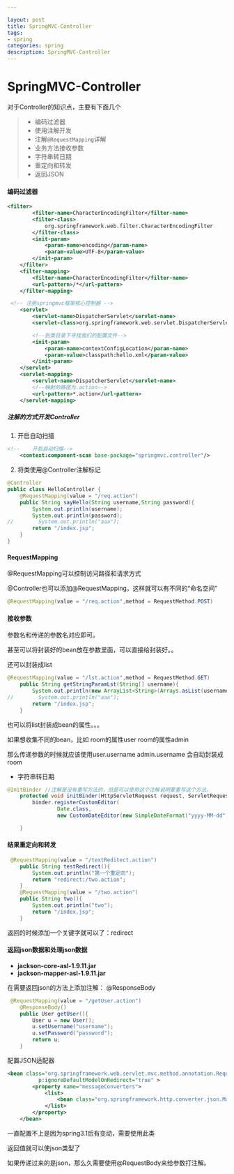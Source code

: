 ```yaml
---

layout: post
title: SpringMVC-Controller
tags:
- spring
categories: spring
description: SpringMVC-Controller
---
```


# SpringMVC-Controller

对于Controller的知识点，主要有下面几个

> - 编码过滤器
> - 使用注解开发
> - 注解`@RequestMapping`详解
> - 业务方法接收参数
> - 字符串转日期
> - 重定向和转发
> - 返回JSON

#### 编码过滤器

```xml
<filter>
        <filter-name>CharacterEncodingFilter</filter-name>
        <filter-class>
            org.springframework.web.filter.CharacterEncodingFilter
        </filter-class>
        <init-param>
            <param-name>encoding</param-name>
            <param-value>UTF-8</param-value>
        </init-param>
    </filter>
    <filter-mapping>
        <filter-name>CharacterEncodingFilter</filter-name>
        <url-pattern>/*</url-pattern>
    </filter-mapping>

 <!-- 注册springmvc框架核心控制器 -->
    <servlet>
        <servlet-name>DispatcherServlet</servlet-name>
        <servlet-class>org.springframework.web.servlet.DispatcherServlet</servlet-class>

        <!--到类目录下寻找我们的配置文件-->
        <init-param>
            <param-name>contextConfigLocation</param-name>
            <param-value>classpath:hello.xml</param-value>
        </init-param>
    </servlet>
    <servlet-mapping>
        <servlet-name>DispatcherServlet</servlet-name>
        <!--映射的路径为.action-->
        <url-pattern>*.action</url-pattern>
    </servlet-mapping>

```

##### 注解的方式开发Controller

1. 开启自动扫描

```xml
<!--    开启自动扫描-->
    <context:component-scan base-package="springmvc.controller"/>
```

2. 将类使用@Controller注解标记

```java
@Controller
public class HelloController {
    @RequestMapping(value = "/req.action")
    public String sayHello(String username,String password){
        System.out.println(username);
        System.out.println(password);
//        System.out.println("aaa");
        return "/index.jsp";
    }
}
```

#### RequestMapping

@RequestMapping可以控制访问路径和请求方式

@Controller也可以添加@RequestMapping，这样就可以有不同的“命名空间”

```java
@RequestMapping(value = "/req.action",method = RequestMethod.POST)
```

#### 接收参数

参数名和传递的参数名对应即可。

甚至可以将封装好的bean放在参数里面，可以直接给封装好。。

还可以封装成list

```java
@RequestMapping(value = "/lst.action",method = RequestMethod.GET)
    public String getStringParamLst(String[] username){
        System.out.println(new ArrayList<String>(Arrays.asList(username)));
//        System.out.println("aaa");
        return "/index.jsp";
    }
```

也可以将list封装成bean的属性。。。





如果想收集不同的bean，比如  room的属性user room的属性admin

那么传递参数的时候就应该使用user.username  admin.username  会自动封装成room





- 字符串转日期

```java
@InitBinder //注解是没有重写方法的，但是可以使用这个注解说明要重写这个方法。
    protected void initBinder(HttpServletRequest request, ServletRequestDataBinder binder) throws Exception {
        binder.registerCustomEditor(
                Date.class,
                new CustomDateEditor(new SimpleDateFormat("yyyy-MM-dd"), true));

    }
```

#### 结果重定向和转发

```java
 @RequestMapping(value = "/textReditect.action")
    public String testRedirect(){
        System.out.println("第一个重定向");
        return "redirect:/two.action";
    }
    @RequestMapping(value = "/two.action")
    public String two(){
        System.out.println("two");
        return "/index.jsp";
    }
```

返回的时候添加一个关键字就可以了：redirect



#### 返回json数据和处理json数据

- **jackson-core-asl-1.9.11.jar**
- **jackson-mapper-asl-1.9.11.jar**

在需要返回json的方法上添加注解： @ResponseBody

```java
 @RequestMapping(value = "/getUser.action")
    @ResponseBody()
    public User getUser(){
        User u = new User();
        u.setUsername("username");
        u.setPassword("password");
        return u;
    }
```

配置JSON适配器

```xml
<bean class="org.springframework.web.servlet.mvc.method.annotation.RequestMappingHandlerAdapter"
          p:ignoreDefaultModelOnRedirect="true" >
        <property name="messageConverters">
            <list>
                <bean class="org.springframework.http.converter.json.MappingJackson2HttpMessageConverter"/>
            </list>
        </property>
    </bean>
```

一直配置不上是因为spring3.1后有变动，需要使用此类

返回值就可以使json类型了

如果传递过来的是json，那么久需要使用@RequestBody来给参数打注解。